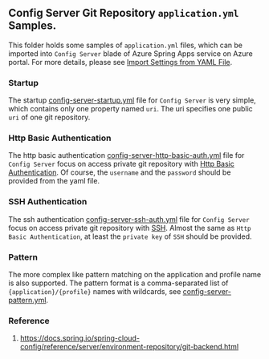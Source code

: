 ## Config Server Git Repository `application.yml` Samples.

This folder holds some samples of `application.yml` files, which can be imported into `Config Server` blade of Azure Spring Apps service on Azure portal. For more details, please see [Import Settings from YAML File](https://docs.microsoft.com/azure/spring-cloud/spring-cloud-tutorial-config-server#enter-repository-information-into-a-yaml-file).

### Startup

The startup [config-server-startup.yml](./config-server-startup.yml) file for `Config Server` is very simple, which contains only one property named `uri`. The uri specifies one public `uri` of one git repository.

### Http Basic Authentication

The http basic authentication [config-server-http-basic-auth.yml](./config-server-http-basic-auth.yml) file for `Config Server` focus on access private git repository with [Http Basic Authentication](https://en.wikipedia.org/wiki/Basic_access_authentication). Of course, the `username` and the `password` should be provided from the yaml file.

### SSH Authentication

The ssh authentication [config-server-ssh-auth.yml](./config-server-ssh-auth.yml) file for `Config Server` focus on access private git repository with [SSH](https://en.wikipedia.org/wiki/Secure_Shell). Almost the same as `Http Basic Authentication`, at least the `private key` of `SSH` should be provided.

### Pattern

The more complex like pattern matching on the application and profile name is also supported. The pattern format is a comma-separated list of `{application}/{profile}` names with wildcards, see [config-server-pattern.yml](./config-server-pattern.yml).

### Reference

1. https://docs.spring.io/spring-cloud-config/reference/server/environment-repository/git-backend.html